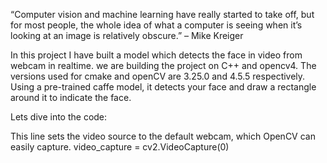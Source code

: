 “Computer vision and machine learning have really started to take off, but for most people, the whole idea of what a computer is seeing when it’s looking at an image is relatively obscure.” – Mike Kreiger

In this project I have built a model which detects the face in video from webcam in realtime. we are building the project on C++ and opencv4. The versions used for cmake and openCV are 3.25.0 and 4.5.5 respectively. Using a pre-trained caffe model, it detects your face and draw a rectangle around it to indicate the face.

Lets dive into the code:

This line sets the video source to the default webcam, which OpenCV can easily capture.
video_capture = cv2.VideoCapture(0)
